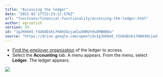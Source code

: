 ```yaml
---
title: "Accessing the ledger"
date: "2021-02-17T22:23:12.576Z"
url: "functions/financial-functionality/accessing-the-ledger.html"
author: egrzetich
version: 24
id: "1gJHX6m5_tSU6dDiKs7HAH3Qxjad1wSNRUtHsDHBW8Ew"
source: "https://drive.google.com/open?id=1gJHX6m5_tSU6dDiKs7HAH3Qxjad1wSNRUtHsDHBW8Ew"
---
```

* [Find the employer organization](finding-employer-organizations.html) of the ledger to access.
* Select the <strong>Accounting</strong> tab. A menu appears. From the menu, select <strong>Ledger</strong>. The ledger appears.



![](accessing-the-ledger.images/image1.png)

